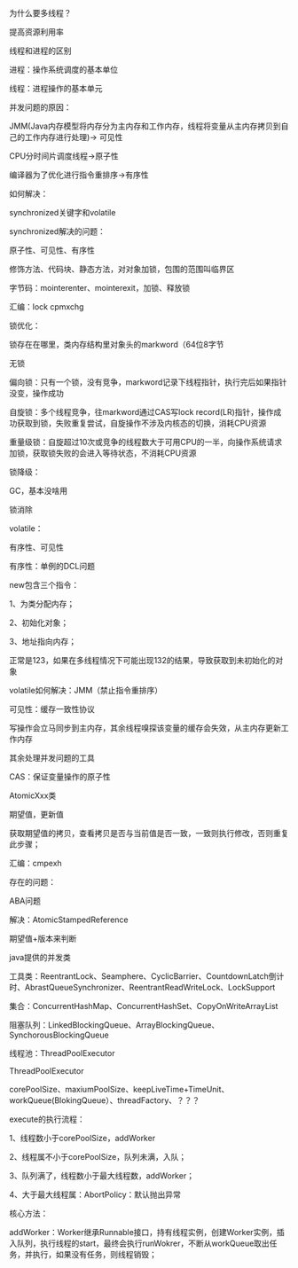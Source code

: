 为什么要多线程？

提高资源利用率

线程和进程的区别

进程：操作系统调度的基本单位

线程：进程操作的基本单元

并发问题的原因：

JMM(Java内存模型将内存分为主内存和工作内存，线程将变量从主内存拷贝到自己的工作内存进行处理)->
可见性

CPU分时间片调度线程->原子性

编译器为了优化进行指令重排序->有序性

如何解决：

synchronized关键字和volatile

synchronized解决的问题：

原子性、可见性、有序性

修饰方法、代码块、静态方法，对对象加锁，包围的范围叫临界区

字节码：mointerenter、mointerexit，加锁、释放锁

汇编：lock cpmxchg

锁优化：

锁存在在哪里，类内存结构里对象头的markword（64位8字节

无锁

偏向锁：只有一个锁，没有竞争，markword记录下线程指针，执行完后如果指针没变，操作成功

自旋锁：多个线程竞争，往markword通过CAS写lock record(LR)指针，操作成功获取到锁，失败重复尝试，自旋操作不涉及内核态的切换，消耗CPU资源

重量级锁：自旋超过10次或竞争的线程数大于可用CPU的一半，向操作系统请求加锁，获取锁失败的会进入等待状态，不消耗CPU资源

锁降级：

GC，基本没啥用

锁消除

volatile：

有序性、可见性

有序性：单例的DCL问题

new包含三个指令：

1、为类分配内存；

2、初始化对象；

3、地址指向内存；

正常是123，如果在多线程情况下可能出现132的结果，导致获取到未初始化的对象

volatile如何解决：JMM（禁止指令重排序）

可见性：缓存一致性协议

写操作会立马同步到主内存，其余线程嗅探该变量的缓存会失效，从主内存更新工作内存



其余处理并发问题的工具

CAS：保证变量操作的原子性

AtomicXxx类

期望值，更新值

获取期望值的拷贝，查看拷贝是否与当前值是否一致，一致则执行修改，否则重复此步骤；

汇编：cmpexh

存在的问题：

ABA问题

解决：AtomicStampedReference

期望值+版本来判断

java提供的并发类

工具类：ReentrantLock、Seamphere、CyclicBarrier、CountdownLatch倒计时、AbrastQueueSynchronizer、ReentrantReadWriteLock、LockSupport

集合：ConcurrentHashMap、ConcurrentHashSet、CopyOnWriteArrayList

阻塞队列：LinkedBlockingQueue、ArrayBlockingQueue、SynchorousBlockingQueue

线程池：ThreadPoolExecutor

ThreadPoolExecutor

corePoolSize、maxiumPoolSize、keepLiveTime+TimeUnit、workQueue(BlokingQueue）、threadFactory、？？？

execute的执行流程：

1、线程数小于corePoolSize，addWorker

2、线程属不小于corePoolSize，队列未满，入队；

3、队列满了，线程数小于最大线程数，addWorker；

4、大于最大线程属：AbortPolicy：默认抛出异常

核心方法：

addWorker：Worker继承Runnable接口，持有线程实例，创建Worker实例，插入队列，执行线程的start，最终会执行runWokrer，不断从workQueue取出任务，并执行，如果没有任务，则线程销毁；

